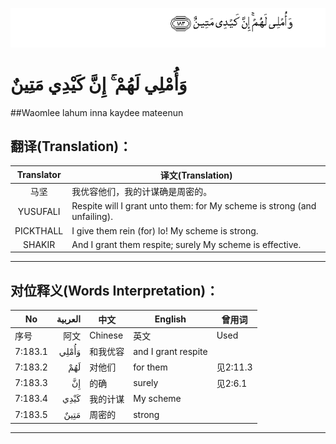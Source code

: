 ![007:183](images/007_183.gif)

# وَأُمْلِي لَهُمْ ۚ إِنَّ كَيْدِي مَتِينٌ 

##Waomlee lahum inna kaydee mateenun 

## 翻译(Translation)：

| Translator | 译文(Translation)                                            |
| :--------: | ------------------------------------------------------------ |
|    马坚    | 我优容他们，我的计谋确是周密的。                             |
|  YUSUFALI  | Respite will I grant unto them: for My scheme is strong (and unfailing). |
| PICKTHALL  | I give them rein (for) lo! My scheme is strong.              |
|   SHAKIR   | And I grant them respite; surely My scheme is effective.     |

---

## 对位释义(Words Interpretation)：

| No   | العربية | 中文    | English | 曾用词 |
| ---- | ------: | ------- | ------- | ------ |
| 序号 |    阿文 | Chinese | 英文    | Used   |
| 7:183.1 | وَأُمْلِي | 和我优容 | and I grant respite |          |
| 7:183.2 | لَهُمْ   | 对他们   | for them            | 见2:11.3 |
| 7:183.3 | إِنَّ    | 的确     | surely              | 见2:6.1  |
| 7:183.4 | كَيْدِي  | 我的计谋 | My scheme           |          |
| 7:183.5 | مَتِينٌ  | 周密的   | strong              |          |

---